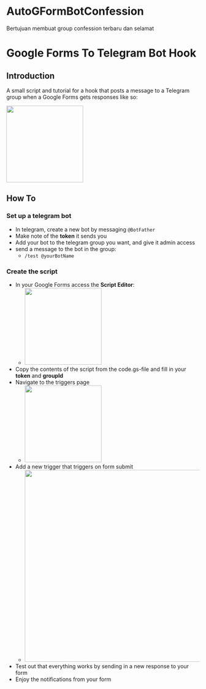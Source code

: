 # AutoGFormBotConfession
Bertujuan membuat group confession terbaru dan selamat

# Google Forms To Telegram Bot Hook
## Introduction
A small script and tutorial for a hook that posts a message to a Telegram group when a Google Forms gets responses like so:

<img src="img/example.png"  width="200"/>

## How To
### Set up a telegram bot
- In telegram, create a new bot by messaging ```@BotFather```
- Make note of the **token** it sends you
- Add your bot to the telegram group you want, and give it admin access
- send a message to the bot in the group:
    - ```/test @yourBotName```

### Create the script
- In your Google Forms access the **Script Editor**:
    - <img src="img/scriptEditor.png"  width="200"/>
- Copy the contents of the script from the code.gs-file and fill in your **token** and **groupId**
- Navigate to the triggers page
    - <img src="img/triggersNavigate.png"  width="200"/>
- Add a new trigger that triggers on form submit
    - <img src="img/triggersAdd.png"  width="500"/>
- Test out that everything works by sending in a new response to your form
- Enjoy the notifications from your form
